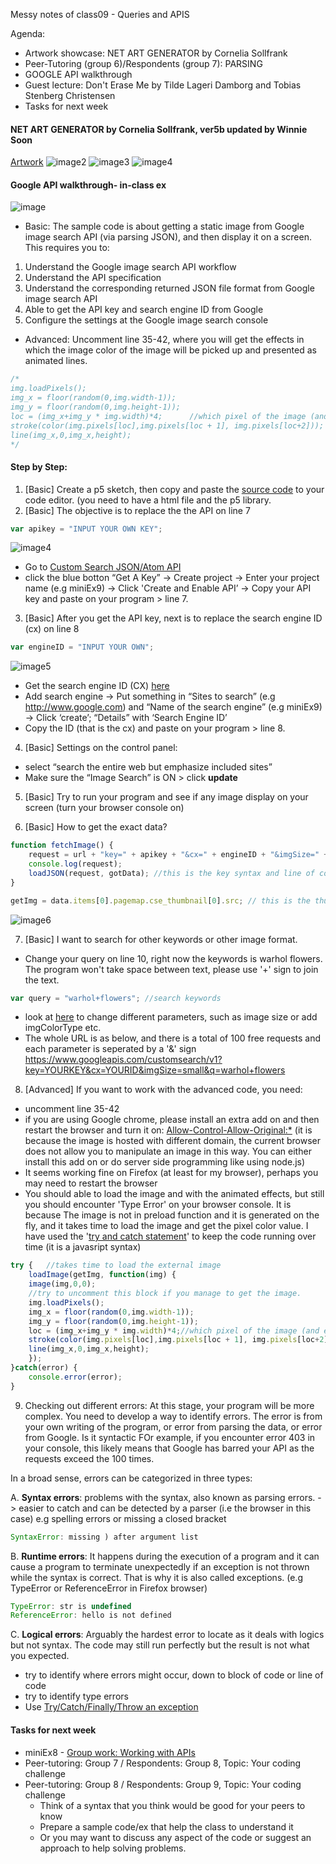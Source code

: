 Messy notes of class09 - Queries and APIS

Agenda:
- Artwork showcase: NET ART GENERATOR by Cornelia Sollfrank
- Peer-Tutoring (group 6)/Respondents (group 7): PARSING
- GOOGLE API walkthrough
- Guest lecture: Don't Erase Me by Tilde Lageri Damborg and Tobias Stenberg Christensen
- Tasks for next week

#### NET ART GENERATOR by Cornelia Sollfrank, ver5b updated by Winnie Soon
[Artwork](http://nag.iap.de/)
![image2](https://github.com/AUAP/AP2018/blob/master/class09/api.png)
![image3](https://github.com/AUAP/AP2018/blob/master/class09/api1.png)
![image4](https://github.com/AUAP/AP2018/blob/master/class09/api2.png)

#### Google API walkthrough- in-class ex
![image](https://github.com/AUAP/AP2018/blob/master/class09/flowers.gif)
- Basic: The sample code is about getting a static image from Google image search API (via parsing JSON), and then display it on a screen. This requires you to:
1. Understand the Google image search API workflow
2. Understand the API specification
3. Understand the corresponding returned JSON file format from Google image search API
4. Able to get the API key and search engine ID from Google
5. Configure the settings at the Google image search console
- Advanced: Uncomment line 35-42, where you will get the effects in which the image color of the image will be picked up and presented as animated lines.
```javascript
/*
img.loadPixels();
img_x = floor(random(0,img.width-1));
img_y = floor(random(0,img.height-1));
loc = (img_x+img_y * img.width)*4;		//which pixel of the image (and each pixel array holds red, green, blue and alpha values)
stroke(color(img.pixels[loc],img.pixels[loc + 1], img.pixels[loc+2]));
line(img_x,0,img_x,height);
*/
```

#### Step by Step:
1. [Basic] Create a p5 sketch, then copy and paste the [source code](https://github.com/AUAP/AP2018/blob/master/class09/sketch09/sketch09.js) to your code editor. (you need to have a html file and the p5 library.
2. [Basic] The objective is to replace the the API on line 7
```javascript
var apikey = "INPUT YOUR OWN KEY"; 
```
![image4](https://github.com/AUAP/AP2018/blob/master/class09/image4.png)
- Go to [Custom Search JSON/Atom API](https://developers.google.com/custom-search/json-api/v1/overview)
- click the blue botton “Get A Key” -> Create project -> Enter your project name (e.g miniEx9) -> Click 'Create and Enable API’ -> Copy your API key and paste on your program > line 7.

3. [Basic] After you get the API key, next is to replace the search engine ID (cx) on line 8
```javascript
var engineID = "INPUT YOUR OWN";
```
![image5](https://github.com/AUAP/AP2018/blob/master/class09/image5.png)

- Get the search engine ID (CX) [here](https://cse.google.com/all)
- Add search engine -> Put something in “Sites to search” (e.g http://www.google.com) and “Name of the search engine” (e.g miniEx9) -> Click ‘create’; “Details” with ‘Search Engine ID’ 
- Copy the ID (that is the cx) and paste on your program > line 8. 

4. [Basic] Settings on the control panel:
- select “search the entire web but emphasize included sites” 
- Make sure the “Image Search” is ON > click **update**

5. [Basic] Try to run your program and see if any image display on your screen (turn your browser console on)

6. [Basic] How to get the exact data? 
```javascript
function fetchImage() {
	request = url + "key=" + apikey + "&cx=" + engineID + "&imgSize=" + imgSize + "&q=" + query;
	console.log(request);
	loadJSON(request, gotData); //this is the key syntax and line of code to make a query request and get a query response
}

getImg = data.items[0].pagemap.cse_thumbnail[0].src; // this is the thumbnail
```
![image6](https://github.com/AUAP/AP2018/blob/master/class09/image6.png)

7. [Basic] I want to search for other keywords or other image format.
- Change your query on line 10, right now the keywords is warhol flowers. The program won't take space between text, please use '+' sign to join the text. 
```javascript
var query = "warhol+flowers"; //search keywords
```
- look at [here](https://developers.google.com/custom-search/json-api/v1/reference/cse/list#parameters) to change different parameters, such as image size or add imgColorType etc. 
- The whole URL is as below, and there is a total of 100 free requests and each parameter is seperated by a '&' sign 
https://www.googleapis.com/customsearch/v1?key=YOURKEY&cx=YOURID&imgSize=small&q=warhol+flowers


8. [Advanced] If you want to work with the advanced code, you need:
- uncomment line 35-42
- if you are using Google chrome, please install an extra add on and then restart the browser and turn it on: [Allow-Control-Allow-Original:*](https://chrome.google.com/webstore/detail/allow-control-allow-origi/nlfbmbojpeacfghkpbjhddihlkkiljbi?hl=en) (it is because the image is hosted with different domain, the current browser does not allow you to manipulate an image in this way. You can either install this add on or do server side programming like using node.js)
- It seems working fine on Firefox (at least for my browser), perhaps you may need to restart the browser
- You should able to load the image and with the animated effects, but still you should encounter 'Type Error' on your browser console. It is because The image is not in preload function and it is generated on the fly, and it takes time to load the image and get the pixel color value. I have used the '[try and catch statement](https://developer.mozilla.org/en-US/docs/Web/JavaScript/Reference/Statements/try...catch)' to keep the code running over time (it is a javasript syntax)
```javascript
try {	//takes time to load the external image
	loadImage(getImg, function(img) {
	image(img,0,0);
	//try to uncomment this block if you manage to get the image. 
	img.loadPixels();
	img_x = floor(random(0,img.width-1));
	img_y = floor(random(0,img.height-1));
	loc = (img_x+img_y * img.width)*4;//which pixel of the image (and each pixel array holds red, green, blue and alpha values), can see more here: https://www.youtube.com/watch?v=nMUMZ5YRxHI
	stroke(color(img.pixels[loc],img.pixels[loc + 1], img.pixels[loc+2])); //rgb values
	line(img_x,0,img_x,height);		
	});
}catch(error) {
  	console.error(error);
}
```

9. Checking out different errors:
At this stage, your program will be more complex. You need to develop a way to identify errors. The error is from your own writing of the program, or error from parsing the data, or error from Google. Is it syntactic  FOr example, if you encounter error 403 in your console, this likely means that Google has barred your API as the requests exceed the 100 times. 

In a broad sense, errors can be categorized in three types:

A. **Syntax errors**: problems with the syntax, also known as parsing errors. -> easier to catch and can be detected by a parser (i.e the browser in this case) e.g spelling errors or missing a closed bracket
```javascript
SyntaxError: missing ) after argument list
```
B. **Runtime errors**: It happens during the execution of a program and it can cause a program to terminate unexpectedly if an exception is not thrown while the syntax is correct. That is why it is also called exceptions. (e.g TypeError or ReferenceError in Firefox browser)
```javascript
TypeError: str is undefined
ReferenceError: hello is not defined
```  
C. **Logical errors**: Arguably the hardest error to locate as it deals with logics but not syntax. The code may still run perfectly but the result is not what you expected. 
  - try to identify where errors might occur, down to block of code or line of code
  - try to identify type errors
  - Use [Try/Catch/Finally/Throw an exception](https://www.w3schools.com/js/js_errors.asp) 


#### Tasks for next week
- miniEx8 - [Group work: Working with APIs](https://github.com/AUAP/AP2018/blob/master/all_miniex/miniex8.md)
- Peer-tutoring: Group 7 / Respondents: Group 8, Topic: Your coding challenge
- Peer-tutoring: Group 8 / Respondents: Group 9, Topic: Your coding challenge
	- Think of a syntax that you think would be good for your peers to know
	- Prepare a sample code/ex that help the class to understand it
	- Or you may want to discuss any aspect of the code or suggest an approach to help solving problems.



